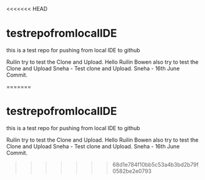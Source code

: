 <<<<<<< HEAD
# testrepofromlocalIDE
 this is a test repo for pushing from local IDE to github

Ruilin try to test the Clone and Upload.
Hello Ruilin
Bowen also try to test the Clone and Upload
Sneha - Test clone and Upload.
Sneha - 16th June Commit.

=======
# testrepofromlocalIDE
 this is a test repo for pushing from local IDE to github

Ruilin try to test the Clone and Upload.
Hello Ruilin
Bowen also try to test the Clone and Upload
Sneha - Test clone and Upload.
Sneha - 16th June Commit.

>>>>>>> 68d1e784f10bb5c53a4b3bd2b79f0582be2e0793
